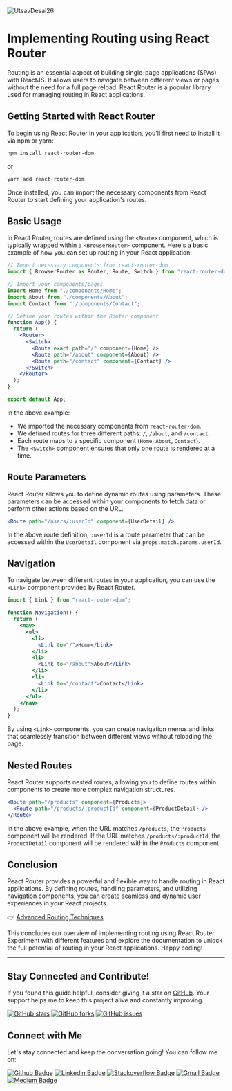 ![UtsavDesai26](https://github.com/UtsavDesai26/react-interview-prep/assets/80502799/07f8817f-f0e1-4ce6-8f54-20e133465292)

# Implementing Routing using React Router

Routing is an essential aspect of building single-page applications (SPAs) with ReactJS. It allows users to navigate between different views or pages without the need for a full page reload. React Router is a popular library used for managing routing in React applications.

## Getting Started with React Router

To begin using React Router in your application, you'll first need to install it via npm or yarn:

```bash
npm install react-router-dom
```

or

```bash
yarn add react-router-dom
```

Once installed, you can import the necessary components from React Router to start defining your application's routes.

## Basic Usage

In React Router, routes are defined using the `<Route>` component, which is typically wrapped within a `<BrowserRouter>` component. Here's a basic example of how you can set up routing in your React application:

```jsx
// Import necessary components from react-router-dom
import { BrowserRouter as Router, Route, Switch } from "react-router-dom";

// Import your components/pages
import Home from "./components/Home";
import About from "./components/About";
import Contact from "./components/Contact";

// Define your routes within the Router component
function App() {
  return (
    <Router>
      <Switch>
        <Route exact path="/" component={Home} />
        <Route path="/about" component={About} />
        <Route path="/contact" component={Contact} />
      </Switch>
    </Router>
  );
}

export default App;
```

In the above example:

- We imported the necessary components from `react-router-dom`.
- We defined routes for three different paths: `/`, `/about`, and `/contact`.
- Each route maps to a specific component (`Home`, `About`, `Contact`).
- The `<Switch>` component ensures that only one route is rendered at a time.

## Route Parameters

React Router allows you to define dynamic routes using parameters. These parameters can be accessed within your components to fetch data or perform other actions based on the URL.

```jsx
<Route path="/users/:userId" component={UserDetail} />
```

In the above route definition, `:userId` is a route parameter that can be accessed within the `UserDetail` component via `props.match.params.userId`.

## Navigation

To navigate between different routes in your application, you can use the `<Link>` component provided by React Router.

```jsx
import { Link } from "react-router-dom";

function Navigation() {
  return (
    <nav>
      <ul>
        <li>
          <Link to="/">Home</Link>
        </li>
        <li>
          <Link to="/about">About</Link>
        </li>
        <li>
          <Link to="/contact">Contact</Link>
        </li>
      </ul>
    </nav>
  );
}
```

By using `<Link>` components, you can create navigation menus and links that seamlessly transition between different views without reloading the page.

## Nested Routes

React Router supports nested routes, allowing you to define routes within components to create more complex navigation structures.

```jsx
<Route path="/products" component={Products}>
  <Route path="/products/:productId" component={ProductDetail} />
</Route>
```

In the above example, when the URL matches `/products`, the `Products` component will be rendered. If the URL matches `/products/:productId`, the `ProductDetail` component will be rendered within the `Products` component.

## Conclusion

React Router provides a powerful and flexible way to handle routing in React applications. By defining routes, handling parameters, and utilizing navigation components, you can create seamless and dynamic user experiences in your React projects.

👉 [Advanced Routing Techniques](advancedrouting.md)

This concludes our overview of implementing routing using React Router. Experiment with different features and explore the documentation to unlock the full potential of routing in your React applications. Happy coding!

---

## Stay Connected and Contribute!

If you found this guide helpful, consider giving it a star on [GitHub](https://github.com/UtsavDesai26/react-interview-prep). Your support helps me to keep this project alive and constantly improving.

[![GitHub stars](https://img.shields.io/github/stars/UtsavDesai26/react-interview-prep?style=social)](https://github.com/UtsavDesai26/react-interview-prep)
[![GitHub forks](https://img.shields.io/github/forks/UtsavDesai26/react-interview-prep?style=social)](https://github.com/UtsavDesai26/react-interview-prep/fork)
[![GitHub issues](https://img.shields.io/github/issues/UtsavDesai26/react-interview-prep)](https://github.com/UtsavDesai26/react-interview-prep/issues)

## Connect with Me

Let's stay connected and keep the conversation going! You can follow me on:

[![Github Badge](http://img.shields.io/badge/-Github-black?style=flat-square&logo=github&link=https://github.com/UtsavSoftrefineTech)](https://github.com/UtsavSoftrefineTech)
[![Linkedin Badge](https://img.shields.io/badge/-LinkedIn-blue?style=flat-square&logo=Linkedin&logoColor=white&link=https://www.linkedin.com/in/utsavdesai26/)](https://www.linkedin.com/in/utsavdesai26/)
[![Stackoverflow Badge](https://img.shields.io/badge/-Stack%20overflow-FE7A16?style=flat-square&logo=stack-overflow&logoColor=white&link=https://stackoverflow.com/users/22878781/utsav-desai)](https://stackoverflow.com/users/22878781/utsav-desai)
[![Gmail Badge](https://img.shields.io/badge/-Gmail-d14836?style=flat-square&logo=Gmail&logoColor=white&link=mailto:desaiutsav26@gmail.com)](mailto:desaiutsav26@gmail.com)
[![Medium Badge](https://img.shields.io/badge/-Medium-black?style=flat-square&logo=medium&link=https://medium.com/@utsavdesai26)](https://medium.com/@utsavdesai26)
